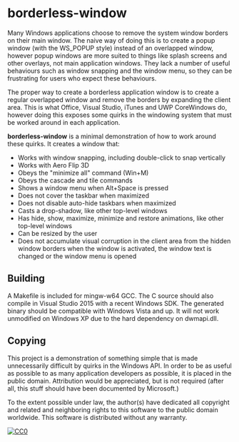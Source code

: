borderless-window
=================

Many Windows applications choose to remove the system window borders on their
main window. The naive way of doing this is to create a popup window (with the
WS_POPUP style) instead of an overlapped window, however popup windows are more
suited to things like splash screens and other overlays, not main application
windows. They lack a number of useful behaviours such as window snapping and
the window menu, so they can be frustrating for users who expect these
behaviours.

The proper way to create a borderless application window is to create a regular
overlapped window and remove the borders by expanding the client area. This is
what Office, Visual Studio, iTunes and UWP CoreWindows do, however doing this
exposes some quirks in the windowing system that must be worked around in each
application.

**borderless-window** is a minimal demonstration of how to work around these
quirks. It creates a window that:

- Works with window snapping, including double-click to snap vertically
- Works with Aero Flip 3D
- Obeys the "minimize all" command (Win+M)
- Obeys the cascade and tile commands
- Shows a window menu when Alt+Space is pressed
- Does not cover the taskbar when maximized
- Does not disable auto-hide taskbars when maximized
- Casts a drop-shadow, like other top-level windows
- Has hide, show, maximize, minimize and restore animations, like other
  top-level windows
- Can be resized by the user
- Does not accumulate visual corruption in the client area from the hidden
  window borders when the window is activated, the window text is changed or
  the window menu is opened

Building
--------

A Makefile is included for mingw-w64 GCC. The C source should also compile in
Visual Studio 2015 with a recent Windows SDK. The generated binary should be
compatible with Windows Vista and up. It will not work unmodified on Windows XP
due to the hard dependency on dwmapi.dll.

Copying
-------

This project is a demonstration of something simple that is made unnecessarily
difficult by quirks in the Windows API. In order to be as useful as possible to
as many application developers as possible, it is placed in the public domain.
Attribution would be appreciated, but is not required (after all, this stuff
should have been documented by Microsoft.)

To the extent possible under law, the author(s) have dedicated all copyright
and related and neighboring rights to this software to the public domain
worldwide. This software is distributed without any warranty.

[![CC0](http://i.creativecommons.org/p/zero/1.0/80x15.png)](http://creativecommons.org/publicdomain/zero/1.0/)
